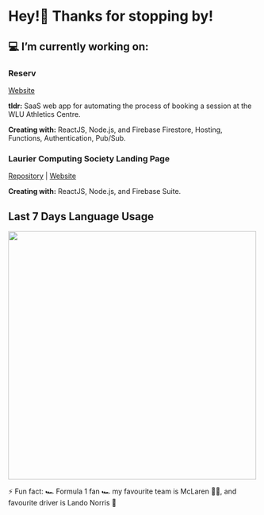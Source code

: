 # Hey!👋 Thanks for stopping by!


## 💻 I’m currently working on:
### Reserv 
[Website](https://www.reserv.ca)

**tldr:** SaaS web app for automating the process of booking a session at the WLU Athletics Centre. 

**Creating with:** ReactJS, Node.js, and Firebase Firestore, Hosting, Functions, Authentication, Pub/Sub.

### Laurier Computing Society Landing Page

[Repository](https://github.com/LaurierCS/Website) | [Website](https://lcs-frontend.web.app)

**Creating with:** ReactJS, Node.js, and Firebase Suite.

## Last 7 Days Language Usage
<img src="https://wakatime.com/share/@7df06c4d-3ae6-4fd1-b913-a1e9df7a48f1/3ef21556-d799-4147-86d1-d4c7d7749991.svg" width="500">


⚡ Fun fact: 🏎️ Formula 1 fan 🏎️ my favourite team is McLaren 🧡💙, and favourite driver is Lando Norris 🏁
